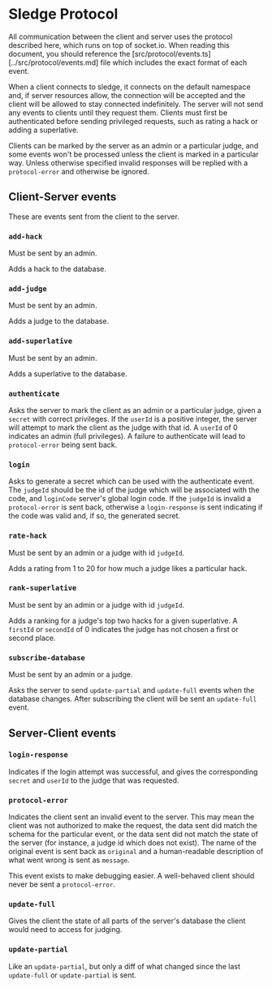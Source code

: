 # Sledge Protocol

All communication between the client and server uses the protocol described
here, which runs on top of socket.io. When reading this document, you should
reference the [src/protocol/events.ts][../src/protocol/events.md] file which
includes the exact format of each event.

When a client connects to sledge, it connects on the default namespace and, if
server resources allow, the connection will be accepted and the client will be
allowed to stay connected indefinitely. The server will not send any events to
clients until they request them. Clients must first be authenticated before
sending privileged requests, such as rating a hack or adding a superlative.

Clients can be marked by the server as an admin or a particular judge, and some
events won't be processed unless the client is marked in a particular way.
Unless otherwise specified invalid responses will be replied with a
`protocol-error` and otherwise be ignored.

## Client-Server events

These are events sent from the client to the server.

### `add-hack`

Must be sent by an admin.

Adds a hack to the database.

### `add-judge`

Must be sent by an admin.

Adds a judge to the database.

### `add-superlative`

Must be sent by an admin.

Adds a superlative to the database.

### `authenticate`

Asks the server to mark the client as an admin or a particular judge, given a
`secret` with correct privileges. If the `userId` is a positive integer, the
server will attempt to mark the client as the judge with that id. A `userId` of
0 indicates an admin (full privileges). A failure to authenticate will lead to
`protocol-error` being sent back.

### `login`

Asks to generate a secret which can be used with the authenticate event. The
`judgeId` should be the id of the judge which will be associated with the code,
and `loginCode` server's global login code. If the `judgeId` is invalid a
`protocol-error` is sent back, otherwise a `login-response` is sent indicating
if the code was valid and, if so, the generated secret.

### `rate-hack`

Must be sent by an admin or a judge with id `judgeId`.

Adds a rating from 1 to 20 for how much a judge likes a particular hack.

### `rank-superlative`

Must be sent by an admin or a judge with id `judgeId`.

Adds a ranking for a judge's top two hacks for a given superlative. A `firstId`
or `secondId` of 0 indicates the judge has not chosen a first or second place.

### `subscribe-database`

Must be sent by an admin or a judge.

Asks the server to send `update-partial` and `update-full` events when the
database changes. After subscribing the client will be sent an `update-full`
event.

## Server-Client events

### `login-response`

Indicates if the login attempt was successful, and gives the corresponding
`secret` and `userId` to the judge that was requested.

### `protocol-error`

Indicates the client sent an invalid event to the server. This may mean the
client was not authorized to make the request, the data sent did match the
schema for the particular event, or the data sent did not match the state of the
server (for instance, a judge id which does not exist). The name of the original
event is sent back as `original` and a human-readable description of what went
wrong is sent as `message`.

This event exists to make debugging easier. A well-behaved client should never
be sent a `protocol-error`.

### `update-full`

Gives the client the state of all parts of the server's database the client
would need to access for judging.

### `update-partial`

Like an `update-partial`, but only a diff of what changed since the last
`update-full` or `update-partial` is sent.
